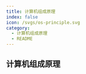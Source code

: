 ```yaml
---
title: 计算机组成原理
index: false
icon: /svgs/os-principle.svg
category:
  - 计算机组成原理
  - README
---
```


## 计算机组成原理


